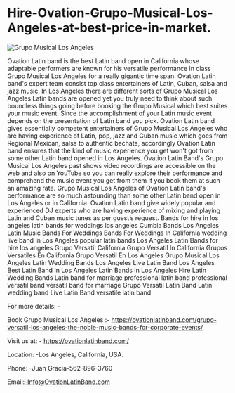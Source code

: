 # Hire-Ovation-Grupo-Musical-Los-Angeles-at-best-price-in-market.
![Grupo Musical Los Angeles](https://user-images.githubusercontent.com/91527248/156351617-85bfb415-47dc-423b-8061-c62334a450d9.jpg)


Ovation Latin band is the best Latin band open in California whose adaptable performers are known for his versatile performance in class Grupo Musical Los Angeles for a really gigantic time span. Ovation Latin band's expert team consist top class entertainers of Latin, Cuban, salsa and jazz music.
In Los Angeles there are different sorts of Grupo Musical Los Angeles Latin bands are opened yet you truly need to think about such boundless things going before booking the Grupo Musical which best suites your music event. Since the accomplishment of your Latin music event depends on the presentation of Latin band you pick.
Ovation Latin band gives essentially competent entertainers of Grupo Musical Los Angeles who are having experience of Latin, pop, jazz and Cuban music which goes from Regional Mexican, salsa to authentic bachata, accordingly Ovation Latin band ensures that the kind of music experience you get won't got from some other Latin band opened in Los Angeles.
Ovation Latin Band's Grupo Musical Los Angeles past shows video recordings are accessible on the web and also on YouTube so you can really explore their performance and comprehend the music event you get from them if you book them at such an amazing rate.
Grupo Musical Los Angeles of Ovation Latin band's performance are so much astounding than some other Latin band open in Los Angeles or in California. Ovation Latin band give widely popular and experienced DJ experts who are having experience of mixing and playing Latin and Cuban music tunes as per guest’s request.
Bands for hire in los angeles
latin bands for weddings los angeles
Cumbia Bands Los Angeles
Latin Music Bands For Weddings
Bands For Weddings In California
wedding live band In Los Angeles
popular latin bands Los Angeles
Latin Bands for hire los angeles
Grupo Versatil California
Grupo Versatil In California
Grupos Versatiles En California
Grupo Versatil En Los Angeles
Grupo Musical Los Angeles
Latin Wedding Bands Los Angeles
Live Latin Band Los Angeles
Best Latin Band In Los Angeles
Latin Bands In Los Angeles
Hire Latin Wedding Bands
Latin band for marriage
professional latin band
professional versatil band
versatil band for marriage
Grupo Versatil
Latin Band
Latin wedding band
Live Latin Band
versatile latin band

For more details: -

Book Grupo Musical Los Angeles :- https://ovationlatinband.com/grupo-versatil-los-angeles-the-noble-music-bands-for-corporate-events/

Visit us at: - https://ovationlatinband.com/

Location: -Los Angeles, California, USA.

Phone: -Juan Gracia-562-896-3760

Email:-Info@OvationLatinBand.com

